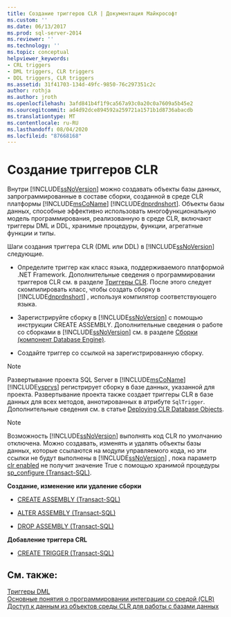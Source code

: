 ```yaml
---
title: Создание триггеров CLR | Документация Майкрософт
ms.custom: ''
ms.date: 06/13/2017
ms.prod: sql-server-2014
ms.reviewer: ''
ms.technology: ''
ms.topic: conceptual
helpviewer_keywords:
- CRL triggers
- DML triggers, CLR triggers
- DDL triggers, CLR triggers
ms.assetid: 31f41703-134d-49fc-9850-76c297351c2c
author: rothja
ms.author: jroth
ms.openlocfilehash: 3afd841b4f1f9ca567a93c0a20c0a7609a5b45e2
ms.sourcegitcommit: ad4d92dce894592a259721a1571b1d8736abacdb
ms.translationtype: MT
ms.contentlocale: ru-RU
ms.lasthandoff: 08/04/2020
ms.locfileid: "87668168"
---
```

# <a name="create-clr-triggers"></a>Создание триггеров CLR
  Внутри [!INCLUDE[ssNoVersion](../../includes/ssnoversion-md.md)] можно создавать объекты базы данных, запрограммированные в составе сборки, созданной в среде CLR платформы [!INCLUDE[msCoName](../../includes/msconame-md.md)] [!INCLUDE[dnprdnshort](../../includes/dnprdnshort-md.md)]. Объекты базы данных, способные эффективно использовать многофункциональную модель программирования, реализованную в среде CLR, включают триггеры DML и DDL, хранимые процедуры, функции, агрегатные функции и типы.  
  
 Шаги создания триггера CLR (DML или DDL) в [!INCLUDE[ssNoVersion](../../includes/ssnoversion-md.md)] следующие.  
  
-   Определите триггер как класс языка, поддерживаемого платформой .NET Framework. Дополнительные сведения о программировании триггеров CLR см. в разделе [Триггеры CLR](../../database-engine/dev-guide/clr-triggers.md). После этого следует скомпилировать класс, чтобы создать сборку в [!INCLUDE[dnprdnshort](../../includes/dnprdnshort-md.md)] , используя компилятор соответствующего языка.  
  
-   Зарегистрируйте сборку в [!INCLUDE[ssNoVersion](../../includes/ssnoversion-md.md)] с помощью инструкции CREATE ASSEMBLY. Дополнительные сведения о работе со сборками в [!INCLUDE[ssNoVersion](../../includes/ssnoversion-md.md)] см. в разделе [Сборки (компонент Database Engine)](../clr-integration/assemblies-database-engine.md).  
  
-   Создайте триггер со ссылкой на зарегистрированную сборку.  
  
> [!NOTE]  
>  Развертывание проекта SQL Server в [!INCLUDE[msCoName](../../includes/msconame-md.md)][!INCLUDE[vsprvs](../../includes/vsprvs-md.md)] регистрирует сборку в базе данных, указанной для проекта. Развертывание проекта также создает триггеры CLR в базе данных для всех методов, аннотированных в атрибуте `SqlTrigger`. Дополнительные сведения см. в статье [Deploying CLR Database Objects](../clr-integration/deploying-clr-database-objects.md).  
  
> [!NOTE]  
>  Возможность [!INCLUDE[ssNoVersion](../../includes/ssnoversion-md.md)] выполнять код CLR по умолчанию отключена. Можно создавать, изменять и удалять объекты базы данных, которые ссылаются на модули управляемого кода, но эти ссылки не будут выполнены в [!INCLUDE[ssNoVersion](../../includes/ssnoversion-md.md)] , пока параметр [clr enabled](../../database-engine/configure-windows/clr-enabled-server-configuration-option.md) не получит значение True с помощью хранимой процедуры [sp_configure (Transact-SQL)](/sql/relational-databases/system-stored-procedures/sp-configure-transact-sql).  
  
 **Создание, изменение или удаление сборки**  
  
-   [CREATE ASSEMBLY (Transact-SQL)](/sql/t-sql/statements/create-assembly-transact-sql)  
  
-   [ALTER ASSEMBLY (Transact-SQL)](/sql/t-sql/statements/alter-assembly-transact-sql)  
  
-   [DROP ASSEMBLY (Transact-SQL)](/sql/t-sql/statements/drop-assembly-transact-sql)  
  
 **Добавление триггера CRL**  
  
-   [CREATE TRIGGER (Transact-SQL)](/sql/t-sql/statements/create-trigger-transact-sql)  
  
## <a name="see-also"></a>См. также:  
 [Триггеры DML](dml-triggers.md)   
 [Основные понятия о программировании интеграции со средой (CLR)](../clr-integration/common-language-runtime-clr-integration-programming-concepts.md)   
 [Доступ к данным из объектов среды CLR для работы с базами данных](../clr-integration/data-access/data-access-from-clr-database-objects.md)  
  
  
